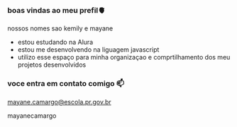 ### boas vindas ao meu prefil🫀

nossos nomes sao kemily e mayane 

- estou estudando na Alura
- estou me desenvolvendo na liguagem javascript
- utilizo esse espaço para minha organizaçao e comprtilhamento dos meu projetos desenvolvidos

### voce entra em contato comigo 📫

mayane.camargo@escola.pr.gov.br 

mayanecamargo

